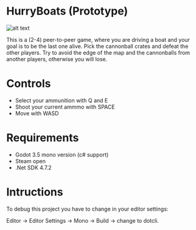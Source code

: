 # HurryBoats (Prototype)

![alt text](https://github.com/MasterGerson/HurryBoats/blob/master/readme/Godot2022.09.02.jpg?raw=true)


This is a (2-4) peer-to-peer game, where you are driving
a boat and your goal is to be the last one alive. Pick the cannonball crates and defeat the other players. Try to avoid the edge of the map and the cannonballs from another players, otherwise you will lose.

# Controls

- Select your ammunition with Q and E
- Shoot your current ammmo with SPACE
- Move with WASD

# Requirements
- Godot 3.5 mono version (c# support)
- Steam open
- .Net SDK 4.7.2 

# Intructions

To debug this project you have to change in your editor settings:

Editor -> Editor Settings -> Mono -> Build -> change to dotcli.
